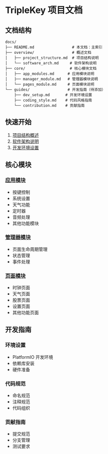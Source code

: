 # TripleKey 项目文档

## 文档结构
```
docs/
├── README.md                 # 本文档：主索引
├── overview/                 # 概述文档
│   ├── project_structure.md  # 项目结构说明
│   └── software_arch.md     # 软件架构说明
├── core/                    # 核心模块文档
│   ├── app_modules.md      # 应用模块说明
│   ├── manager_module.md   # 管理器模块说明
│   └── pages_module.md     # 页面模块说明
└── guides/                 # 开发指南（待添加）
    ├── dev_setup.md       # 开发环境设置
    ├── coding_style.md    # 代码风格指南
    └── contribution.md    # 贡献指南
```

## 快速开始

1. [项目结构概述](overview/project_structure.md)
2. [软件架构说明](overview/software_arch.md)
3. [开发环境设置](guides/dev_setup.md)

## 核心模块

### [应用模块](core/app_modules.md)
- 按键控制
- 系统设置
- 天气功能
- 定时器
- 音频处理
- 其他功能模块

### [管理器模块](core/manager_module.md)
- 页面生命周期管理
- 状态管理
- 事件处理

### [页面模块](core/pages_module.md)
- 时钟页面
- 天气页面
- 股票页面
- 设置页面
- 其他功能页面

## 开发指南

### 环境设置
- PlatformIO 开发环境
- 依赖库安装
- 硬件准备

### 代码规范
- 命名规范
- 注释规范
- 代码组织

### 贡献指南
- 提交规范
- 分支管理
- 测试要求
